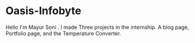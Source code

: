 # Oasis-Infobyte

Hello I'm Mayur Soni . I made Three projects in the internship. A blog page, Portfolio page, and the Temperature Converter.
